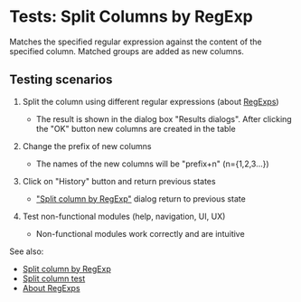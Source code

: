 <!-- TITLE: Tests: Split Columns by RegExp -->
<!-- SUBTITLE: -->

# Tests: Split Columns by RegExp

Matches the specified regular expression against the content of the specified column. Matched groups are added as new columns.

## Testing scenarios

1. Split the column using different regular expressions (about [RegExps](http://www.regular-expressions.info))
   * The result is shown in the dialog box "Results dialogs". After clicking the "OK" button new columns are created in the table

1. Change the prefix of new columns
   * The names of the new columns will be "prefix+n" (n={1,2,3…})

1. Click on "History" button and return previous states
   * ["Split column by RegExp"](../dialogs/extract-regexp.md) dialog return to previous state

1. Test non-functional modules (help, navigation, UI, UX)
   * Non-functional modules work correctly and are intuitive

See also:
 * [Split column by RegExp](../dialogs/extract-regexp.md)
 * [Split column test](../tests/split-columns-test.md)
 * [About RegExps](http://www.regular-expressions.info)
